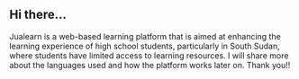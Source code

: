 ## Hi there...

Jualearn is a web-based learning platform that is aimed at enhancing the learning experience of high school students, particularly in South Sudan, where students have limited access to learning resources. I will share more about the languages used and how the platform works later on. Thank you!!
